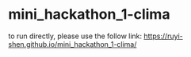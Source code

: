 # mini_hackathon_1-clima
to run directly, please use the follow link: https://ruyi-shen.github.io/mini_hackathon_1-clima/
